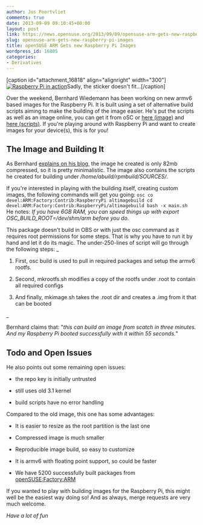 ```yaml
---
author: Jos Poortvliet
comments: true
date: 2013-09-09 09:10:45+00:00
layout: post
link: https://news.opensuse.org/2013/09/09/opensuse-arm-gets-new-raspberry-pi-images/
slug: opensuse-arm-gets-new-raspberry-pi-images
title: openSUSE ARM Gets new Raspberry Pi Images
wordpress_id: 16805
categories:
- Derivatives
---
```


[caption id="attachment_16818" align="alignright" width="300"][![Raspberry Pi in action](//news.opensuse.org/wp-content/uploads/2013/09/IMG_20130907_133512.jpg)](//news.opensuse.org/wp-content/uploads/2013/09/IMG_20130907_133512.jpg)Sadly, the sticker doesn't fit...[/caption]

Over the weekend, Bernhard Wiedemann has been working on new armv6 based images for the Raspberry Pi. It is built using a set of alternative build scripts aiming to make the building of the image easier. He's put the scripts as well as an image online, you can get it from oSC or [here (image)](http://www.zq1.de/~bernhard/linux/opensuse/raspberrypi-opensuse-20130907.img.xz) and [here (scripts)](https://build.opensuse.org/package/show/devel:ARM:Factory:Contrib:RaspberryPi/altimagebuild). If you're playing around with Raspberry Pi and want to create images for your device(s), this is for you!



## The Image and Building It


As Bernhard [explains on his blog](https://lizards.opensuse.org/2013/09/07/new-raspberry-pi-image/), the image he created is only 82mb compressed, so it is pretty minimalistic. The image also contains the scripts he created for building under _/home/abuild/rpmbuild/SOURCES/_.

If you're interested in playing with the building itself, creating custom images, the following commands will get you going:
`osc co devel:ARM:Factory:Contrib:RaspberryPi altimagebuild
cd devel:ARM:Factory:Contrib:RaspberryPi/altimagebuild
bash -x main.sh
`
He notes: _If you have 6GB RAM, you can speed things up with export OSC_BUILD_ROOT=/dev/shm/arm before you do_.

This package doesn't build in OBS or with just the osc command as it requires root permissions for some steps. That is why you have to run it by hand and let it do its magic. The under-250-lines of script will go through the following steps:
_


	
  1. First, osc build is used to pull in required packages and setup the armv6 rootfs.

	
  2. Second, mkrootfs.sh modifies a copy of the rootfs under .root to contain all required configs

	
  3. And finally, mkimage.sh takes the .root dir and creates a .img from it that can be booted


_

Bernhard claims that: "_this can build an image from scatch in three minutes. And my Raspberry Pi booted successfully with it within 55 seconds._"



## Todo and Open Issues


He also points out some remaining open issues:



	
  * the repo key is initially untrusted

	
  * still uses old 3.1 kernel

	
  * build scripts have no error handling


Compared to the old image, this one has some advantages:

	
  * It is easier to resize as the root partition is the last one

	
  * Compressed image is much smaller

	
  * Reproducible image build, so easy to customize

	
  * It is armv6 with floating point support, so could be faster

	
  * We have 5200 successfully built packages from [openSUSE:Factory:ARM](http://download.opensuse.org/ports/armv6hl/factory/repo/oss/)



If you wanted to play with building images for the Raspberry Pi, this might well be the easiest way doing so! And as always, merge requests are very much welcome.

_Have a lot of fun_
